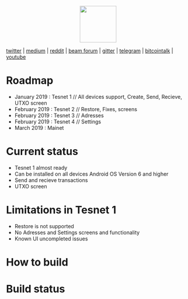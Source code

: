 <p align="center">
  <img width="100" height="100" src="https://www.beam.mw/themes/beam/assets/images/icons/logo.svg">
</p>

[twitter](https://twitter.com/beamprivacy) | [medium](https://medium.com/beam-mw) | [reddit](https://www.reddit.com/r/beamprivacy/) | [beam forum](http://forum.beam-mw.com) | [gitter](https://gitter.im/beamprivacy/Lobby) | [telegram](https://t.me/BeamPrivacy) | [bitcointalk](https://bitcointalk.org/index.php?topic=5052151.0) | [youtube](https://www.youtube.com/channel/UCddqBnfSPWibf4f8OnEJm_w?)


# Roadmap

- January 2019     : Tesnet 1 // All devices support, Create, Send, Recieve, UTXO screen
- February 2019    : Tesnet 2 // Restore, Fixes, screens
- February 2019    : Tesnet 3 // Adresses
- February 2019    : Tesnet 4 // Settings
- March 2019       : Mainet



# Current status
- Tesnet 1 almost ready
- Can be installed on all devices Android OS Version 6 and higher
- Send and recieve transactions
- UTXO screen

# Limitations in Tesnet 1
- Restore is not supported
- No Adresses and Settings screens and functionality
- Known UI uncompleted issues




# How to build



# Build status

